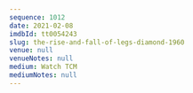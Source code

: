 ```yaml
---
sequence: 1012
date: 2021-02-08
imdbId: tt0054243
slug: the-rise-and-fall-of-legs-diamond-1960
venue: null
venueNotes: null
medium: Watch TCM
mediumNotes: null
---
```

